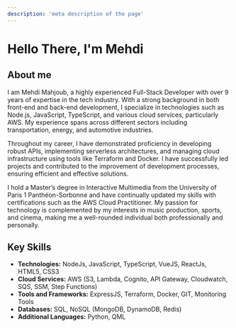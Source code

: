 ```yaml
---
description: 'meta description of the page'
--- 
```

# Hello There, I'm Mehdi

## About me

I am Mehdi Mahjoub, a highly experienced Full-Stack Developer with over 9 years of expertise in the tech industry. With a strong background in both front-end and back-end development, I specialize in technologies such as Node.js, JavaScript, TypeScript, and various cloud services, particularly AWS. My experience spans across different sectors including transportation, energy, and automotive industries.

Throughout my career, I have demonstrated proficiency in developing robust APIs, implementing serverless architectures, and managing cloud infrastructure using tools like Terraform and Docker. I have successfully led projects and contributed to the improvement of development processes, ensuring efficient and effective solutions.

I hold a Master’s degree in Interactive Multimedia from the University of Paris 1 Panthéon-Sorbonne and have continually updated my skills with certifications such as the AWS Cloud Practitioner. My passion for technology is complemented by my interests in music production, sports, and cinema, making me a well-rounded individual both professionally and personally.

## Key Skills

- **Technologies:** NodeJs, JavaScript, TypeScript, VueJS, ReactJs, HTML5, CSS3
- **Cloud Services:** AWS (S3, Lambda, Cognito, API Gateway, Cloudwatch, SQS, SSM, Step Functions)
- **Tools and Frameworks:** ExpressJS, Terraform, Docker, GIT, Monitoring Tools
- **Databases:** SQL, NoSQL (MongoDB, DynamoDB, Redis)
- **Additional Languages:** Python, QML

